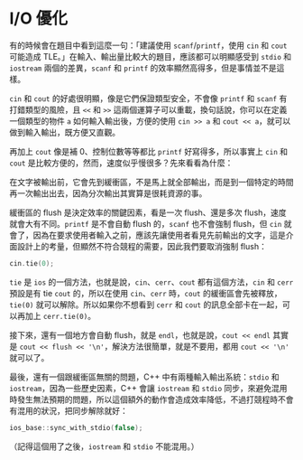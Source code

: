 # I/O 優化

有的時候會在題目中看到這麼一句：「建議使用 `scanf`/`printf`，使用 `cin` 和 `cout` 可能造成 TLE。」在輸入、輸出量比較大的題目，應該都可以明顯感受到 `stdio` 和 `iostream` 兩個的差異，`scanf` 和 `printf` 的效率顯然高得多，但是事情並不是這樣。

`cin` 和 `cout` 的好處很明顯，像是它們保證類型安全，不會像 `printf` 和 `scanf` 有打錯類型的風險，且 `<<` 和 `>>` 這兩個運算子可以重載，換句話說，你可以在定義一個類型的物件 `a` 如何輸入輸出後，方便的使用 `cin >> a` 和 `cout << a`，就可以做到輸入輸出，既方便又直觀。

再加上 `cout` 像是補 0、控制位數等等都比 `printf` 好寫得多，所以事實上 `cin` 和 `cout` 是比較方便的，然而，速度似乎慢很多？先來看看為什麼：

在文字被輸出前，它會先到緩衝區，不是馬上就全部輸出，而是到一個特定的時間再一次輸出出去，因為分次輸出其實算是很耗資源的事。

緩衝區的 flush 是決定效率的關鍵因素，看是一次 flush、還是多次 flush，速度就會大有不同。`printf` 是不會自動 flush 的，`scanf` 也不會強制 flush，但 `cin` 就會了，因為在要求使用者輸入之前，應該先讓使用者看見先前輸出的文字，這是介面設計上的考量，但顯然不符合競程的需要，因此我們要取消強制 flush：
```cpp
cin.tie(0);
```
`tie` 是 `ios` 的一個方法，也就是說，`cin`、`cerr`、`cout` 都有這個方法，`cin` 和 `cerr` 預設是有 tie `cout` 的，所以在使用 `cin`、`cerr` 時，`cout` 的緩衝區會先被釋放，`tie(0)` 就可以解除。所以如果你不想看到 `cerr` 和 `cout` 的訊息全部卡在一起，可以再加上 `cerr.tie(0)`。

接下來，還有一個地方會自動 flush，就是 `endl`，也就是說，`cout << endl` 其實是 `cout << flush << '\n'`，解決方法很簡單，就是不要用，都用 `cout << '\n'` 就可以了。

最後，還有一個跟緩衝區無關的問題，C++ 中有兩種輸入輸出系統：`stdio` 和 `iostream`，因為一些歷史因素，C++ 會讓 `iostream` 和 `stdio` 同步，來避免混用時發生無法預期的問題，所以這個額外的動作會造成效率降低，不過打競程時不會有混用的狀況，把同步解除就好：
```cpp
ios_base::sync_with_stdio(false);
```
（記得這個用了之後，`iostream` 和 `stdio` 不能混用。）